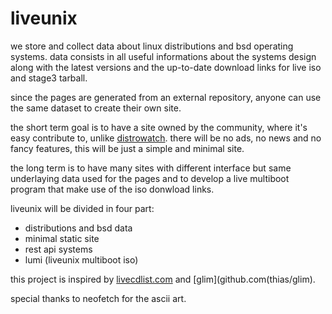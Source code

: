 # liveunix

we store and collect data about linux distributions and bsd operating systems.
data consists in all useful informations about the systems design along with the latest versions and the up-to-date download links for live iso and stage3 tarball.

since the pages are generated from an external repository, anyone can use the
same dataset to create their own site.

the short term goal is to have a site owned by the community, where it's easy
contribute to, unlike [distrowatch](https://distrowatch.com).
there will be no ads, no news and no fancy features, this will be just a simple
and minimal site.

the long term is to have many sites with different interface but same
underlaying data used for the pages and to develop a live multiboot program
that make use of the iso donwload links.

liveunix will be divided in four part:

- distributions and bsd data
- minimal static site
- rest api systems
- lumi (liveunix multiboot iso)

this project is inspired by [livecdlist.com](https://livecdlist.com) and [glim](github.com(thias/glim).

special thanks to neofetch for the ascii art.
